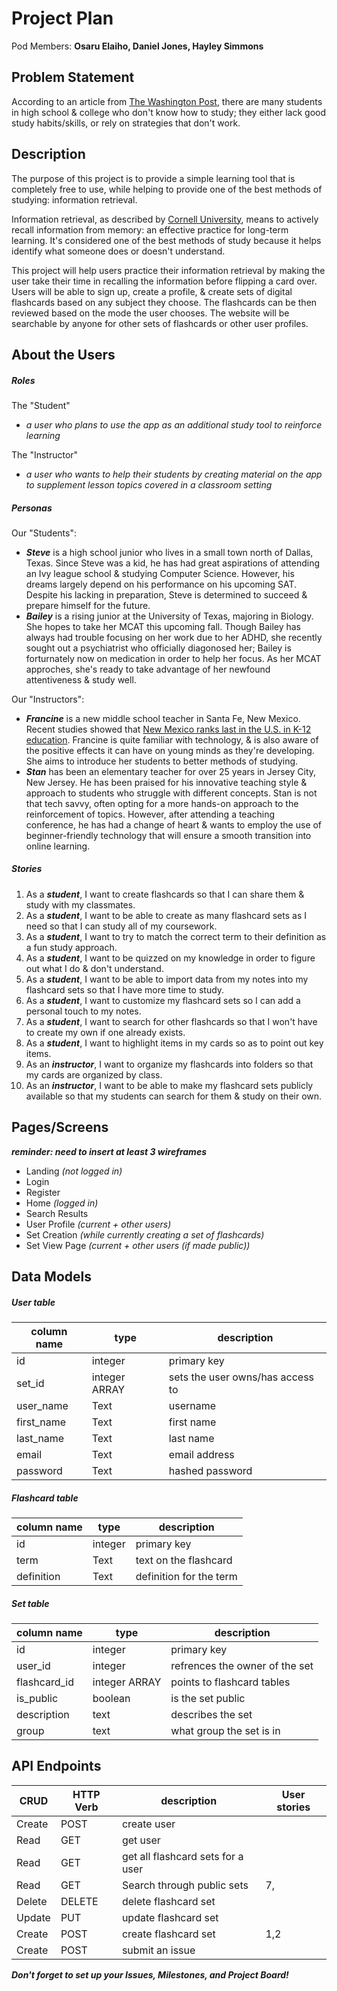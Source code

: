 # **Project Plan**

Pod Members: **Osaru Elaiho, Daniel Jones, Hayley Simmons**


## **Problem Statement**

According to an article from [The Washington Post](https://www.washingtonpost.com/lifestyle/2019/04/15/many-students-dont-know-how-study-heres-how-parents-can-help/), there are many students in high school & college who don't know how to study; they either lack good study habits/skills, or rely on strategies that don't work.

## **Description**
The purpose of this project is to provide a simple learning tool that is completely free to use, while helping to provide one of the best methods of studying: information retrieval.

Information retrieval, as described by [Cornell University](https://lsc.cornell.edu/how-to-study/studying-for-and-taking-exams/effective-study-strategies/), means to actively recall information from memory: an effective practice for long-term learning. It's considered one of the best methods of study because it helps identify what someone does or doesn't understand.

This project will help users practice their information retrieval by making the user take their time in recalling the information before flipping a card over. Users will be able to sign up, create a profile, & create sets of digital flashcards based on any subject they choose. The flashcards can be then reviewed based on the mode the user chooses. The website will be searchable by anyone for other sets of flashcards or other user profiles.


## **About the Users**
##### Roles
The "Student" 
  * *a user who plans to use the app as an additional study tool to reinforce learning*

The "Instructor"
  * *a user who wants to help their students by creating material on the app to supplement lesson topics covered in a classroom setting*

##### Personas
Our "Students":
  * ***Steve*** is a high school junior who lives in a small town north of Dallas, Texas. Since Steve was a kid, he has had great aspirations of attending an Ivy league school & studying Computer Science. However, his dreams largely depend on his performance on his upcoming SAT. Despite his lacking in preparation, Steve is determined to succeed & prepare himself for the future.
  * ***Bailey*** is a rising junior at the University of Texas, majoring in Biology. She hopes to take her MCAT this upcoming fall. Though Bailey has always had trouble focusing on her work due to her ADHD, she recently sought out a psychiatrist who officially diagonosed her; Bailey is forturnately now on medication in order to help her focus. As her MCAT approches, she's ready to take advantage of her newfound attentiveness & study well.

Our "Instructors":
  * ***Francine*** is a new middle school teacher in Santa Fe, New Mexico. Recent studies showed that [New Mexico ranks last in the U.S. in K-12 education](https://www.usnews.com/news/best-states/rankings/education/prek-12). Francine is quite familiar with technology, & is also aware of the positive effects it can have on young minds as they're developing. She aims to introduce her students to better methods of studying.
  * ***Stan*** has been an elementary teacher for over 25 years in Jersey City, New Jersey. He has been praised for his innovative teaching style & approach to students who struggle with different concepts. Stan is not that tech savvy, often opting for a more hands-on approach to the reinforcement of topics. However, after attending a teaching conference, he has had a change of heart & wants to employ the use of beginner-friendly technology that will ensure a smooth transition into online learning.

##### Stories
   1. As a ***student***, I want to create flashcards so that I can share them & study with my classmates.
   2. As a ***student***, I want to be able to create as many flashcard sets as I need so that I can study all of my coursework.
   3. As a ***student***, I want to try to match the correct term to their definition as a fun study approach.
   4. As a ***student***, I want to be quizzed on my knowledge in order to figure out what I do & don't understand.
   5. As a ***student***, I want to be able to import data from my notes into my flashcard sets so that I have more time to study.
   6. As a ***student***, I want to customize my flashcard sets so I can add a personal touch to my notes.
   7. As a ***student***, I want to search for other flashcards so that I won't have to create my own if one already exists.
   8. As a ***student***, I want to highlight items in my cards so as to point out key items. 
   9. As an ***instructor***, I want to organize my flashcards into folders so that my cards are organized by class.
   10. As an ***instructor***, I want to be able to make my flashcard sets publicly available so that my students can search for them & study on their own.


## **Pages/Screens**
***reminder: need to insert at least 3 wireframes***
* Landing *(not logged in)*
* Login
* Register
* Home *(logged in)*
* Search Results
* User Profile *(current + other users)*
* Set Creation *(while currently creating a set of flashcards)*
* Set View Page *(current + other users (if made public))*


## **Data Models**
##### User table
| column name     | type          | description                       |
| ---             | ----          | ---                               |
| id              | integer       | primary key                       |
| set_id          | integer ARRAY | sets the user owns/has access to  |
| user_name       | Text          | username                          |
| first_name      | Text          | first name                        |
| last_name       | Text          | last name                         |
| email           | Text          | email address                     |
| password        | Text          | hashed password                   |

##### Flashcard table
| column name | type    | description             |
| ---         | ----    | ---                     |
| id          | integer | primary key             |
| term        | Text    | text on the flashcard   |
| definition  | Text    | definition for the term |

##### Set table
| column name   | type          | description                     |
| ---           | ----          | ---                             |
| id            | integer       | primary key                     |
| user_id       | integer       | refrences the owner of the set  |
| flashcard_id  | integer ARRAY | points to flashcard tables      |
| is_public     | boolean       | is the set public               |
| description   | text          | describes the set               |
| group         | text          | what group the set is in        |


## **API Endpoints**
| CRUD        | HTTP Verb     | description                       | User stories |
| ---         | ----          | ---                               | ---          |
| Create      | POST          | create user                       |              |
| Read        | GET           | get user                          |              |
| Read        | GET           | get all flashcard sets for a user |              |
| Read        | GET           | Search through public sets        | 7,           |
| Delete      | DELETE        | delete flashcard set              |              |
| Update      | PUT           | update flashcard set              |              |
| Create      | POST          | create flashcard set              | 1,2          |
| Create      | POST          | submit an issue                   |              |


***Don't forget to set up your Issues, Milestones, and Project Board!***

